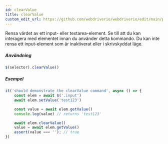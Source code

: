 ```yaml
---
id: clearValue
title: clearValue
custom_edit_url: https://github.com/webdriverio/webdriverio/edit/main/packages/webdriverio/src/commands/element/clearValue.ts
---
```


Rensa värdet av ett input- eller textarea-element. Se till att du kan interagera med
elementet innan du använder detta kommando. Du kan inte rensa ett input-element som är inaktiverat eller
i skrivskyddat läge.

##### Användning

```js
$(selector).clearValue()
```

##### Exempel

```js title="clearValue.js"
it('should demonstrate the clearValue command', async () => {
    const elem = await $('.input')
    await elem.setValue('test123')

    const value = await elem.getValue()
    console.log(value) // returns 'test123'

    await elem.clearValue()
    value = await elem.getValue()
    assert(value === ''); // true
})
```